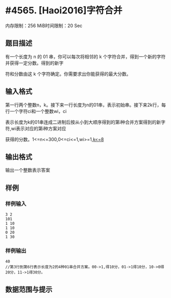 # #4565. [Haoi2016]字符合并

内存限制：256 MiB时间限制：20 Sec

## 题目描述

有一个长度为 n 的 01 串，你可以每次将相邻的 k 个字符合并，得到一个新的字符并获得一定分数。得到的新字

符和分数由这 k 个字符确定。你需要求出你能获得的最大分数。

## 输入格式

第一行两个整数n，k。接下来一行长度为n的01串，表示初始串。接下来2k行，每行一个字符ci和一个整数wi，ci

表示长度为k的01串连成二进制后按从小到大顺序得到的第i种合并方案得到的新字符,wi表示对应的第i种方案对应

获得的分数。1<=n<=300,0<=ci<=1,wi>=1,[k<=8](http://www.lydsy.com/JudgeOnline/wttl/thread.php?t)

## 输出格式

输出一个整数表示答案

## 样例

### 样例输入

    
    3 2
    101
    1 10
    1 10
    0 20
    1 30
    

### 样例输出

    
    40
    //第3行到第6行表示长度为2的4种01串合并方案。00->1,得10分，01->1得10分，10->0得20分，11->1得30分。
    

## 数据范围与提示
